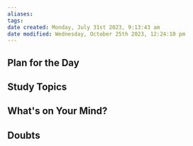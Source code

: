 ```yaml
---
aliases: 
tags: 
date created: Monday, July 31st 2023, 9:13:43 am
date modified: Wednesday, October 25th 2023, 12:24:10 pm
---
```


## Plan for the Day

## Study Topics

## What's on Your Mind?

## Doubts